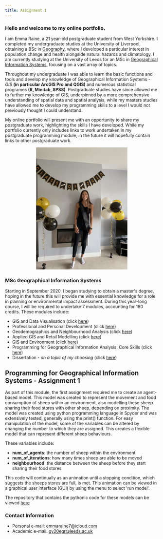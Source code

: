 ```yaml
---
title: Assignment 1
---
```



### Hello and welcome to my online portfolio. 

I am Emma Raine, a 21 year-old postgraduate student from West Yorkshire. I completed my undergraduate studies at the University of Liverpool, obtaining a BSc in [Geography](https://www.liverpool.ac.uk/study/undergraduate/courses/geography-bsc-hons/overview/), where I developed a particular interest in population change and health alongside natural hazards and climatology. I am currently studying at the University of Leeds for an MSc in [Geographical Information Systems](https://environment.leeds.ac.uk/courses/7411/geographical-information-systems-msc), focusing on a vast array of topics. 

Throughout my undergraduate I was able to learn the basic functions and tools and develop my knowledge of Geographical Information Systems - *GIS* **(in particular ArcGIS Pro and QGIS)** and numerous statistical programes **(R, Minitab, SPSS)**. Postgraduate studies have since allowed me to further my knowledge of GIS, underpinned by a more comprehensive understanding of spatial data and spatial analysis, while my masters studies have allowed me to develop my programming skills to a level I would not previously thought I could understand. 

My online portfolio will present me with an opportunity to share my postgraduate work, highlighting the skills I have developed. While my portfolio currently only includes links to work undertaken in my postgraduate programming module, in the future it will hopefully contain links to other postgraduate work. 

<p align="center">
  <img width="300" height="400" src="IMG_8380.jpg">
</p>

### MSc Geographical Information Systems

Starting in September 2020, I began studying to obtain a master's degree, hoping in the future this will provide me with essential knowledge for a role in planning or environmental impact assessment. During this year-long course, I will be required to undertake 7 modules, accounting for 180 credits. 
These modules include:
* GIS and Data Visualisation (click [here](http://webprod3.leeds.ac.uk/catalogue/dynmodules.asp?Y=201718&M=GEOG-5032M))
* Professional and Personal Development (click [here](http://webprod3.leeds.ac.uk/catalogue/dynmodules.asp?Y=202021&F=P&M=GEOG-5022M))
* Geodemographics and Neighbourhood Analysis (click [here](http://webprod3.leeds.ac.uk/catalogue/dynmodules.asp?Y=202021&F=P&M=GEOG-5255M))
* Applied GIS and Retail Modelling (click [here](http://webprod3.leeds.ac.uk/catalogue/dynmodules.asp?Y=202021&F=P&M=GEOG-5937M))
* GIS and Environment (click [here](http://webprod3.leeds.ac.uk/catalogue/dynmodules.asp?Y=202021&F=P&M=GEOG-5060M))
* Programming for Geographical Information Analysis: Core Skills (click [here](http://webprod3.leeds.ac.uk/catalogue/dynmodules.asp?Y=202021&F=P&M=GEOG-5990M))
* Dissertation - *on a topic of my choosing* (click [here](http://webprod3.leeds.ac.uk/catalogue/dynmodules.asp?Y=202021&F=P&M=GEOG-5160M))

## Programming for Geographical Information Systems - Assignment 1

As part of this module, the first assignment required me to create an agent-based model. This model was created to represent the movement and food consumption of sheep within an environment, also modelling these sheep sharing their food stores with other sheep, depending on proximity. 
The model was created using python programming language in Spyder and was extensively tested, generally using the print() function. For easy manipulation of the model, some of the variables can be altered by changing the number to which they are assigned. This creates a flexible model that can represent different sheep behaviours. 

These variables include:

* **num_of_agents**: the number of sheep within the environment
* **num_of_iterations**: how many times sheep are able to be moved
* **neighbourhood**: the distance between the sheep before they start sharing their food stores

This code will continually as an animation until a stopping condition, which suggests the sheeps stores are full, is met. This animation can be viewed in a graphical user interface (GUI) by using the menu to select 'run model'.

The repository that contains the pythonic code for these models can be viewed [here](https://github.com/EmmaRaine/PracticalPortfolio)

### Contact Information

* Personal e-mail: emmaraine7@icloud.com
* Academic e-mail: gy20egr@leeds.ac.uk
